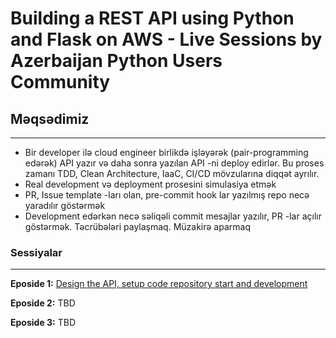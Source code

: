 # Building a REST API using Python and Flask on AWS - Live Sessions by Azerbaijan Python Users Community

## Məqsədimiz

---

- Bir developer ilə cloud engineer birlikdə işləyərək (pair-programming edərək) API yazır və daha sonra yazılan API -ni deploy edirlər. Bu proses zamanı TDD, Clean Architecture, IaaC, CI/CD mövzularına diqqət ayrılır.
- Real development və deployment prosesini simulasiya etmək
- PR, Issue template -ları olan, pre-commit hook lar yazılmış repo necə yaradılır göstərmək
- Development edərkən necə səliqəli commit mesajlar yazılır, PR -lar açılır göstərmək. Təcrübələri paylaşmaq. Müzakirə aparmaq

### Sessiyalar

---

**Eposide 1:**  [Design the API, setup code repository start and development](https://fb.me/e/1vhVe2gxg)

**Eposide 2:** TBD

**Eposide 3:** TBD